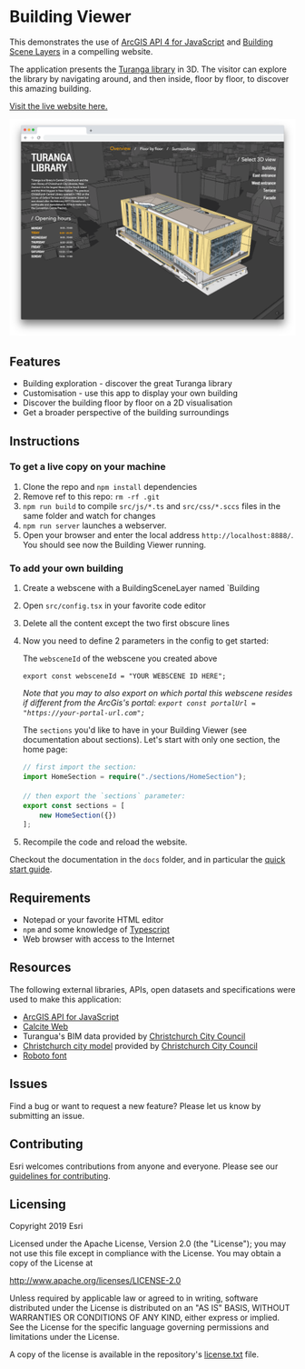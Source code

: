 # Building Viewer

This demonstrates the use of [ArcGIS API 4 for JavaScript](https://developers.arcgis.com/javascript/) and [Building Scene Layers](https://developers.arcgis.com/javascript/latest/api-reference/) in a compelling website.

The application presents the [Turanga library](https://my.christchurchcitylibraries.com/turanga/) in 3D. The visitor can explore the library by navigating around, and then inside, floor by floor, to discover this amazing building.

[Visit the live website here.](https://esri.github.io/building-viewer)

![The live website](./docs/images/screenshot_1.png)


## Features
* Building exploration - discover the great Turanga library
* Customisation - use this app to display your own building
* Discover the building floor by floor on a 2D visualisation
* Get a broader perspective of the building surroundings

## Instructions

### To get a live copy on your machine

1. Clone the repo and `npm install` dependencies
2. Remove ref to this repo: `rm -rf .git`
3. `npm run build` to compile `src/js/*.ts` and `src/css/*.sccs` files in the same folder and watch for changes
4. `npm run server` launches a webserver.
5. Open your browser and enter the local address `http://localhost:8888/`. You should see now the Building Viewer running.

### To add your own building

1. Create a webscene with a BuildingSceneLayer named `Building
2. Open `src/config.tsx` in your favorite code editor
3. Delete all the content except the two first obscure lines
4. Now you need to define 2 parameters in the config to get started:
    
    The `websceneId` of the webscene you created above
    ```
    export const websceneId = "YOUR WEBSCENE ID HERE";
    ```
    *Note that you may to also export on which portal this webscene resides if different from the ArcGis's portal: `export const portalUrl = "https://your-portal-url.com";`*
    
    The `sections` you'd like to have in your Building Viewer (see documentation about sections). Let's start with only one section, the home page:
    ```typescript
    // first import the section:
    import HomeSection = require("./sections/HomeSection");

    // then export the `sections` parameter:
    export const sections = [
        new HomeSection({})
    ];
    ```

5. Recompile the code and reload the website.

Checkout the documentation in the `docs` folder, and in particular the [quick start guide](./docs/Quickstart.md).

## Requirements

* Notepad or your favorite HTML editor
* `npm` and some knowledge of [Typescript](https://www.typescriptlang.org/)
* Web browser with access to the Internet

## Resources

The following external libraries, APIs, open datasets and specifications were used to make this application:

* [ArcGIS API for JavaScript](https://developers.arcgis.com/javascript/)
* [Calcite Web](http://esri.github.io/calcite-web/)
* Turangua's BIM data provided by [Christchurch City Council](https://www.ccc.govt.nz/)
* [Christchurch city model](https://www.linz.govt.nz/news/2014-03/3d-models-released-christchurch-city) provided by [Christchurch City Council](https://www.ccc.govt.nz/)
* [Roboto font](https://fonts.google.com/specimen/Roboto)

## Issues

Find a bug or want to request a new feature?  Please let us know by submitting an issue.

## Contributing

Esri welcomes contributions from anyone and everyone. Please see our [guidelines for contributing](https://github.com/esri/contributing).

## Licensing
Copyright 2019 Esri

Licensed under the Apache License, Version 2.0 (the "License");
you may not use this file except in compliance with the License.
You may obtain a copy of the License at

   http://www.apache.org/licenses/LICENSE-2.0

Unless required by applicable law or agreed to in writing, software
distributed under the License is distributed on an "AS IS" BASIS,
WITHOUT WARRANTIES OR CONDITIONS OF ANY KIND, either express or implied.
See the License for the specific language governing permissions and
limitations under the License.

A copy of the license is available in the repository's [license.txt](license.txt) file.
